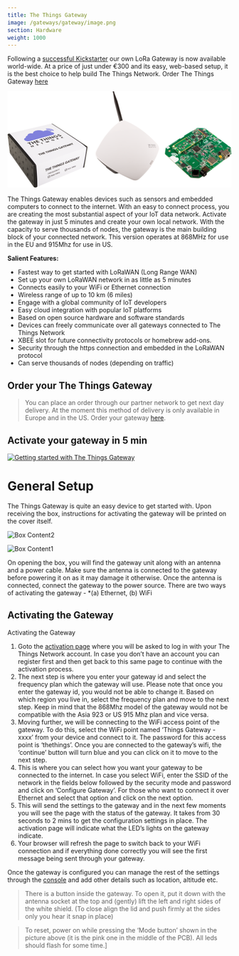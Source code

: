```yaml
---
title: The Things Gateway
image: /gateways/gateway/image.png
section: Hardware
weight: 1000
---
```


Following a [successful Kickstarter](https://www.kickstarter.com/projects/419277966/the-things-network) our own LoRa Gateway is now available world-wide. At a price of just under €300 and its easy, web-based setup, it is the best choice to help build The Things Network. Order The Things Gateway [here](http://thethingsproducts.com/#the-things-product-buy)


![Box, Casing and PCB](image.png)

The Things Gateway enables devices such as sensors and embedded computers to connect to the internet. With an easy to connect process, you are creating the most substantial aspect of your IoT data network. Activate the gateway in just 5 minutes and create your own local network. With the capacity to serve thousands of nodes, the gateway is the main building block of your connected network. This version operates at 868MHz for use in the EU and 915Mhz for use in US.

**Salient Features:**
* Fastest way to get started with LoRaWAN (Long Range WAN)
* Set up your own LoRaWAN network in as little as 5 minutes
* Connects easily to your WiFi or Ethernet connection
* Wireless range of up to 10 km (6 miles)
* Engage with a global community of IoT developers
* Easy cloud integration with popular IoT platforms
* Based on open source hardware and software standards
* Devices can freely communicate over all gateways connected to The Things Network
* XBEE slot for future connectivity protocols or homebrew add-ons.
* Security through the https connection and embedded in the LoRaWAN protocol
* Can serve thousands of nodes (depending on traffic)


## Order your The Things Gateway
> You can place an order through our partner network to get next day delivery. At the moment this method of delivery is only available in Europe and in the US. Order your gateway [here](http://thethingsproducts.com/#the-things-product-buy).


## Activate your gateway in 5 min

[![Getting started with The Things Gateway](http://img.youtube.com/vi/cJNK4y1is2Q/0.jpg)](https://www.youtube.com/watch?v=cJNK4y1is2Q)


# General Setup

The Things Gateway is quite an easy device to get started with. Upon receiving the box, instructions for activating the gateway will be printed on the cover itself.

![Box Content2](https://ttnstaticfile.blob.core.windows.net/media/md_editor/image-1515136719063.large.png)

![Box Content1](https://ttnstaticfile.blob.core.windows.net/media/md_editor/image-1515136983327.large.png)


On opening the box, you will find the gateway unit along with an antenna and a power cable. Make sure the antenna is connected to the gateway before powering it on as it may damage it otherwise. Once the antenna is connected, connect the gateway to the power source. There are two ways of activating the gateway - *(a) Ethernet, (b) WiFi

## Activating the Gateway

Activating the Gateway

1. Goto the [activation page](https://activate.thethingsnetwork.org) where you will be asked to log in with your The Things Network account. In case you don’t have an account you can register first and then get back to this same page to continue with the activation process.
2. The next step is where you enter your gateway id and select the frequency plan which the gateway will use. Please note that once you enter the gateway id, you would not be able to change it. Based on which region you live in, select the frequency plan and move to the next step. Keep in mind that the 868Mhz model of the gateway would not be compatible with the Asia 923 or US 915 Mhz plan and vice versa.
3. Moving further, we will be connecting to the WiFi access point of the gateway. To do this, select the WiFi point named ‘Things Gateway - xxxx’ from your device and connect to it. The password for this access point is ‘thethings’. Once you are connected to the gateway’s wifi, the ‘continue’ button will turn blue and you can click on it to move to the next step.
4. This is where you can select how you want your gateway to be connected to the internet. In case you select WiFi, enter the SSID of the network in the fields below followed by the security mode and password and click on ‘Configure Gateway’. For those who want to connect it over Ethernet and select that option and click on the next option.
5. This will send the settings to the gateway and in the next few moments you will see the page with the status of the gateway. It takes from 30 seconds to 2 mins to get the configuration settings in place. The activation page will indicate what the LED’s lights on the gateway indicate. 
6. Your browser will refresh the page to switch back to your WiFi connection and if everything done correctly you will see the first message being sent through your gateway. 

Once the gateway is configured you can manage the rest of the settings through the [console](https://console.thethingsnetwork.org) and add other details such as location, altitude etc. 

> There is a button inside the gateway. To open it, put it down with the antenna socket at the top and (gently) lift the left and right sides of the white shield. (To close align the lid and push firmly at the sides only you hear it snap in place)

> To reset, power on while pressing the ‘Mode button’ shown in the picture above (it is the pink one in the middle of the PCB). All leds should flash for some time.]




